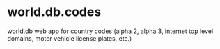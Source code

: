 world.db.codes
==============

world.db web app for country codes (alpha 2, alpha 3, internet top level domains, motor vehicle license plates, etc.)
